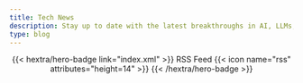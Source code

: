 ```yaml
---
title: Tech News
description: Stay up to date with the latest breakthroughs in AI, LLMs, and big tech — from OpenAI to Nvidia, Google, and beyond.
type: blog
---
```



<div style="text-align: center; margin-top: 1em;">
{{< hextra/hero-badge link="index.xml" >}}
  <span>RSS Feed</span>
  {{< icon name="rss" attributes="height=14" >}}
{{< /hextra/hero-badge >}}
</div>
